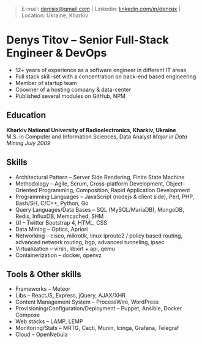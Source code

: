 > E-mail: [denisix@gmail.com](mailto:denisix@gmail.com) | Linkedin: 
[linkedin.com/in/denisix](https://www.linkedin.com/in/denisix/) | Location: Ukraine, Kharkiv

# Denys Titov &ndash; Senior Full-Stack Engineer & DevOps
- 12+ years of experience as a software engineer in different IT areas
- Full stack skill-set with a concentration on back-end based engineering
- Member of startup team
- Coowner of a hosting company & data-center
- Published several modules on GitHub, NPM

## Education
**Kharkiv National University of Radioelectronics, Kharkiv, Ukraine**  
M.S. in Computer and Information Sciences, Data Analyst
*Major in Data Mining*
*July 2009*  

## Skills
- Architectural Pattern &ndash; Server Side Rendering, Finite State Machine
- Methodology &ndash; Agile, Scrum, Cross-platform Development, Object-Oriented Programming, Composition, Rapid Application Development
- Programming Languages &ndash; JavaScript (nodejs & client side), Perl, PHP, Bash/SH, C/C++, Python, Go
- Query Languages/Data Bases &ndash; SQL (MySQL/MariaDB), MongoDB, Redis, InfluxDB, Memcached, SHM
- UI &ndash; Twitter Bootstrap 4, HTML, CSS
- Data Mining &ndash; Optics, Apriori
- Networking &ndash; cisco, mikrotik, linux iproute2 / policy based routing, advanced network routing, bgp, advanced tunneling, ipsec
- Virtualization &ndash; virsh, libvirt + api, qemu
- Containerization &ndash; docker, openvz

## Tools & Other skills
- Frameworks &ndash; Meteor
- Libs &ndash; ReactJS, Express, jQuery, AJAX/XHR
- Content Management System &ndash; ProcessWire, WordPress
- Provisioning/Configuration/Deployment &ndash; Puppet, Ansible, Docker Compose
- Web stacks &ndash; LAMP, LEMP
- Monitoring/Stats &ndash; MRTG, Cacti, Munin, Icinga, Grafana, Telegraf
- Cloud &ndash; OpenNebula
